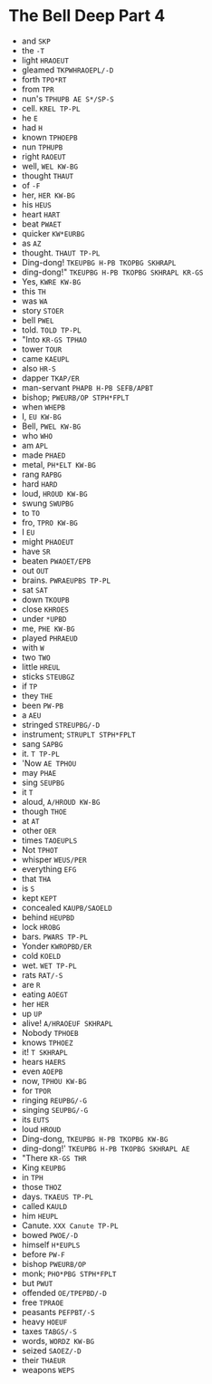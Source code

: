 # The Bell Deep Part 4

* and `SKP`
* the `-T`
* light `HRAOEUT`
* gleamed `TKPWHRAOEPL/-D`
* forth `TPO*RT`
* from `TPR`
* nun's `TPHUPB AE S*/SP-S`
* cell. `KREL TP-PL`
* he `E`
* had `H`
* known `TPHOEPB`
* nun `TPHUPB`
* right `RAOEUT`
* well, `WEL KW-BG`
* thought `THAUT`
* of `-F`
* her, `HER KW-BG`
* his `HEUS`
* heart `HART`
* beat `PWAET`
* quicker `KW*EURBG`
* as `AZ`
* thought. `THAUT TP-PL`
* Ding-dong! `TKEUPBG H-PB TKOPBG SKHRAPL`
* ding-dong!" `TKEUPBG H-PB TKOPBG SKHRAPL KR-GS`
* Yes, `KWRE KW-BG`
* this `TH`
* was `WA`
* story `STOER`
* bell `PWEL`
* told. `TOLD TP-PL`
* "Into `KR-GS TPHAO`
* tower `TOUR`
* came `KAEUPL`
* also `HR-S`
* dapper `TKAP/ER`
* man-servant `PHAPB H-PB SEFB/APBT`
* bishop; `PWEURB/OP STPH*FPLT`
* when `WHEPB`
* I, `EU KW-BG`
* Bell, `PWEL KW-BG`
* who `WHO`
* am `APL`
* made `PHAED`
* metal, `PH*ELT KW-BG`
* rang `RAPBG`
* hard `HARD`
* loud, `HROUD KW-BG`
* swung `SWUPBG`
* to `TO`
* fro, `TPRO KW-BG`
* I `EU`
* might `PHAOEUT`
* have `SR`
* beaten `PWAOET/EPB`
* out `OUT`
* brains. `PWRAEUPBS TP-PL`
* sat `SAT`
* down `TKOUPB`
* close `KHROES`
* under `*UPBD`
* me, `PHE KW-BG`
* played `PHRAEUD`
* with `W`
* two `TWO`
* little `HREUL`
* sticks `STEUBGZ`
* if `TP`
* they `THE`
* been `PW-PB`
* a `AEU`
* stringed `STREUPBG/-D`
* instrument; `STRUPLT STPH*FPLT`
* sang `SAPBG`
* it. `T TP-PL`
* 'Now `AE TPHOU`
* may `PHAE`
* sing `SEUPBG`
* it `T`
* aloud, `A/HROUD KW-BG`
* though `THOE`
* at `AT`
* other `OER`
* times `TAOEUPLS`
* Not `TPHOT`
* whisper `WEUS/PER`
* everything `EFG`
* that `THA`
* is `S`
* kept `KEPT`
* concealed `KAUPB/SAOELD`
* behind `HEUPBD`
* lock `HROBG`
* bars. `PWARS TP-PL`
* Yonder `KWROPBD/ER`
* cold `KOELD`
* wet. `WET TP-PL`
* rats `RAT/-S`
* are `R`
* eating `AOEGT`
* her `HER`
* up `UP`
* alive! `A/HRAOEUF SKHRAPL`
* Nobody `TPHOEB`
* knows `TPHOEZ`
* it! `T SKHRAPL`
* hears `HAERS`
* even `AOEPB`
* now, `TPHOU KW-BG`
* for `TPOR`
* ringing `REUPBG/-G`
* singing `SEUPBG/-G`
* its `EUTS`
* loud `HROUD`
* Ding-dong, `TKEUPBG H-PB TKOPBG KW-BG`
* ding-dong!' `TKEUPBG H-PB TKOPBG SKHRAPL AE`
* "There `KR-GS THR`
* King `KEUPBG`
* in `TPH`
* those `THOZ`
* days. `TKAEUS TP-PL`
* called `KAULD`
* him `HEUPL`
* Canute. `XXX Canute TP-PL`
* bowed `PWOE/-D`
* himself `H*EUPLS`
* before `PW-F`
* bishop `PWEURB/OP`
* monk; `PHO*PBG STPH*FPLT`
* but `PWUT`
* offended `OE/TPEPBD/-D`
* free `TPRAOE`
* peasants `PEFPBT/-S`
* heavy `HOEUF`
* taxes `TABGS/-S`
* words, `WORDZ KW-BG`
* seized `SAOEZ/-D`
* their `THAEUR`
* weapons `WEPS`
